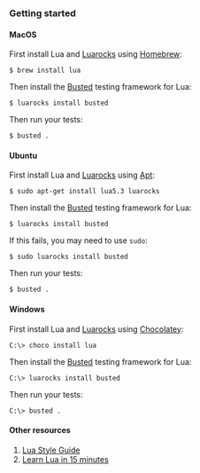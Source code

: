 ### Getting started
#### MacOS
First install Lua and [Luarocks][2] using [Homebrew][1]:

```shell
$ brew install lua
```

Then install the [Busted][3] testing framework for Lua:

```shell
$ luarocks install busted
```

Then run your tests:

```shell
$ busted .
```

#### Ubuntu
First install Lua and [Luarocks][2] using [Apt][6]:

```shell
$ sudo apt-get install lua5.3 luarocks
```

Then install the [Busted][3] testing framework for Lua:

```shell
$ luarocks install busted
```

If this fails, you may need to use `sudo`:

```shell
$ sudo luarocks install busted
```

Then run your tests:

```shell
$ busted .
```

#### Windows
First install Lua and [Luarocks][2] using [Chocolatey][7]:

```
C:\> choco install lua
```

Then install the [Busted][3] testing framework for Lua:

```
C:\> luarocks install busted
```

Then run your tests:

```
C:\> busted .
```

#### Other resources

  1. [Lua Style Guide][4]
  2. [Learn Lua in 15 minutes][5]

[1]: http://brew.sh/
[2]: http://luarocks.org/
[3]: http://olivinelabs.com/busted/
[4]: https://github.com/Olivine-Labs/lua-style-guide
[5]: http://tylerneylon.com/a/learn-lua/
[6]: https://help.ubuntu.com/lts/serverguide/apt.html
[7]: http://chocolatey.org/

